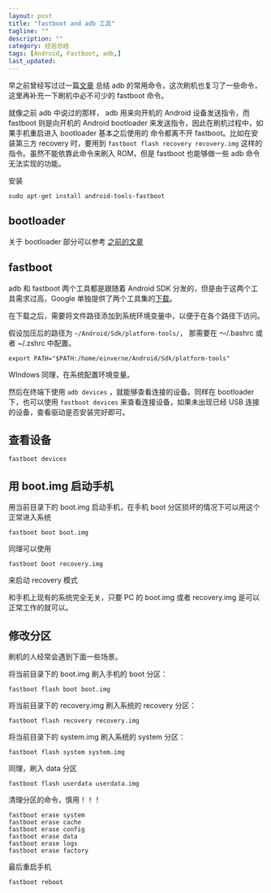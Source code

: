 ```yaml
---
layout: post
title: "fastboot and adb 工具"
tagline: ""
description: ""
category: 经验总结
tags: [Android, Fastboot, adb,]
last_updated:
---
```


早之前曾经写过过一篇[文章](/post/2016/09/useful-adb-command.html) 总结 adb 的常用命令，这次刷机也复习了一些命令，这里再补充一下刷机中必不可少的 fastboot 命令。

就像之前 adb 中说过的那样， adb 用来向开机的 Android 设备发送指令，而 fastboot 则是向开机的 Android bootloader 来发送指令，因此在刷机过程中，如果手机重启进入 bootloader 基本之后使用的 命令都离不开 fastboot。比如在安装第三方 recovery 时，要用到 `fastboot flash recovery recovery.img` 这样的指令。虽然不能依靠此命令来刷入 ROM，但是 fastboot 也能够做一些 adb 命令无法实现的功能。

安装

    sudo apt-get install android-tools-fastboot

## bootloader
关于 bootloader 部分可以参考 [之前的文章](/post/2013/09/prevent-flash-android-rom-brick.html)

## fastboot

adb 和 fastboot 两个工具都是跟随着 Android SDK 分发的，但是由于这两个工具需求过高，Google 单独提供了两个工具集的[下载](https://developer.android.com/studio/releases/platform-tools.html#download)。

在下载之后，需要将文件路径添加到系统环境变量中，以便于在各个路径下访问。

假设加压后的路径为 `~/Android/Sdk/platform-tools/`， 那需要在 ～/.bashrc 或者 ~/.zshrc 中配置。

	export PATH="$PATH:/home/einverne/Android/Sdk/platform-tools"

WIndows 同理，在系统配置环境变量。

然后在终端下使用 `adb devices` ，就能够查看连接的设备。同样在 bootloader 下，也可以使用 `fastboot devices` 来查看连接设备，如果未出现已经 USB 连接的设备，查看驱动是否安装完好即可。

## 查看设备

    fastboot devices

## 用 boot.img 启动手机
用当前目录下的 boot.img 启动手机，在手机 boot 分区损坏的情况下可以用这个正常进入系统

    fastboot boot boot.img

同理可以使用

    fastboot boot recovery.img

来启动 recovery 模式

和手机上现有的系统完全无关，只要 PC 的 boot.img 或者 recovery.img 是可以正常工作的就可以。


## 修改分区

刷机的人经常会遇到下面一些场景。

将当前目录下的 boot.img 刷入手机的 boot 分区：

    fastboot flash boot boot.img

将当前目录下的 recovery.img 刷入系统的 recovery 分区：

    fastboot flash recovery recovery.img

将当前目录下的 system.img 刷入系统的 system 分区：

    fastboot flash system system.img

同理，刷入 data 分区

    fastboot flash userdata userdata.img

清理分区的命令，慎用！！！

    fastboot erase system
    fastboot erase cache
    fastboot erase config
    fastboot erase data
    fastboot erase logs
    fastboot erase factory

最后重启手机

    fastboot reboot
